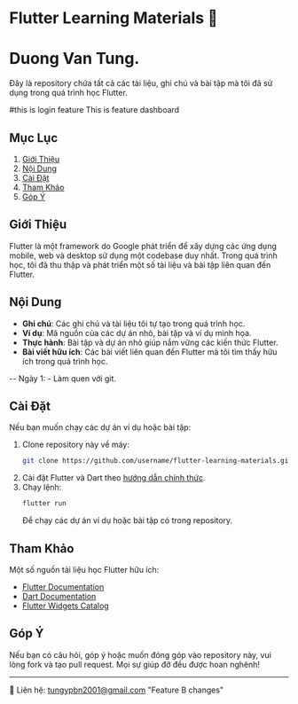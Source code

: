 # Flutter Learning Materials 📱
# Duong Van Tung.
Đây là repository chứa tất cả các tài liệu, ghi chú và bài tập mà tôi đã sử dụng trong quá trình học Flutter.

#this is login feature
This is feature dashboard
## Mục Lục
1. [Giới Thiệu](#giới-thiệu)
2. [Nội Dung](#nội-dung)
3. [Cài Đặt](#cài-đặt)
4. [Tham Khảo](#tham-khảo)
5. [Góp Ý](#góp-ý)

## Giới Thiệu

Flutter là một framework do Google phát triển để xây dựng các ứng dụng mobile, web và desktop sử dụng một codebase duy nhất. Trong quá trình học, tôi đã thu thập và phát triển một số tài liệu và bài tập liên quan đến Flutter.

## Nội Dung

- **Ghi chú**: Các ghi chú và tài liệu tôi tự tạo trong quá trình học.
- **Ví dụ**: Mã nguồn của các dự án nhỏ, bài tập và ví dụ minh họa.
- **Thực hành**: Bài tập và dự án nhỏ giúp nắm vững các kiến thức Flutter.
- **Bài viết hữu ích**: Các bài viết liên quan đến Flutter mà tôi tìm thấy hữu ích trong quá trình học.

-- Ngày 1:
    - Làm quen với git.
## Cài Đặt

Nếu bạn muốn chạy các dự án ví dụ hoặc bài tập:

1. Clone repository này về máy:
    ```bash
    git clone https://github.com/username/flutter-learning-materials.git
    ```
2. Cài đặt Flutter và Dart theo [hướng dẫn chính thức](https://flutter.dev/docs/get-started/install).
3. Chạy lệnh:
    ```bash
    flutter run
    ```
    Để chạy các dự án ví dụ hoặc bài tập có trong repository.

## Tham Khảo

Một số nguồn tài liệu học Flutter hữu ích:
- [Flutter Documentation](https://flutter.dev/docs)
- [Dart Documentation](https://dart.dev/guides)
- [Flutter Widgets Catalog](https://flutter.dev/docs/development/ui/widgets)

## Góp Ý

Nếu bạn có câu hỏi, góp ý hoặc muốn đóng góp vào repository này, vui lòng fork và tạo pull request. Mọi sự giúp đỡ đều được hoan nghênh!

---
📧 Liên hệ: tungypbn2001@gmail.com
"Feature B changes" 
